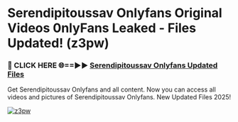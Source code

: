 # Serendipitoussav Onlyfans Original Videos 0nlyFans Leaked - Files Updated! (z3pw)

<h3>🔴 CLICK HERE 🌐==►► <a href="https://tinyurl.com/ehrbuxhb" rel="nofollow">Serendipitoussav Onlyfans Updated Files</a></h3>

Get Serendipitoussav Onlyfans and all content. Now you can access all videos and pictures of Serendipitoussav Onlyfans. New Updated Files 2025!

[![z3pw](https://i.imgur.com/lVYEuWS.gif)](https://tinyurl.com/ehrbuxhb)
